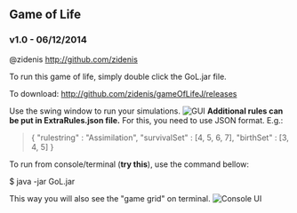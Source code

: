 ## Game of Life
### v1.0 - 06/12/2014
@zidenis
http://github.com/zidenis

To run this game of life, simply double click the GoL.jar file. 

To download: http://github.com/zidenis/gameOfLifeJ/releases

Use the swing window to run your simulations.
![GUI](https://cloud.githubusercontent.com/assets/4968411/5328682/e0203014-7d70-11e4-95cb-3ae1238dca5a.png)
**Additional rules can be put in ExtraRules.json file.** 
For this, you need to use JSON format. E.g.:
	
>	{
>	  "rulestring" : "Assimilation", 
>	  "survivalSet" : [4, 5, 6, 7],
>	  "birthSet" : [3, 4, 5]
>	}

To run from console/terminal (**try this**), use the command bellow:

$ java -jar GoL.jar

This way you will also see the "game grid" on terminal.
![Console UI](https://cloud.githubusercontent.com/assets/4968411/5328686/06c80796-7d71-11e4-96fa-adecf53fab1d.png)
